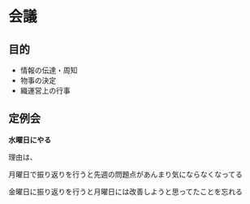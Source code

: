 # 会議

## 目的

* 情報の伝達・周知
* 物事の決定
* 織運営上の行事

## 定例会

**水曜日にやる**


理由は、

月曜日で振り返りを行うと先週の問題点があんまり気にならなくなってる

金曜日に振り返りを行うと月曜日には改善しようと思ってたことを忘れる



